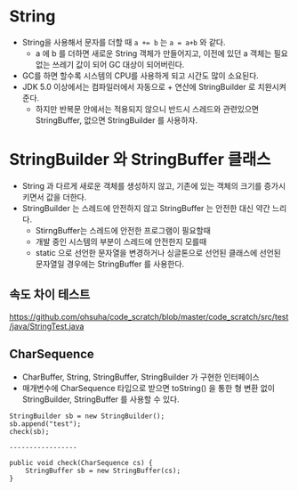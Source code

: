 # String
- String을 사용해서 문자를 더할 때 `a += b` 는 `a = a+b` 와 같다.
  - a 에 b 를 더하면 새로운 String 객체가 만들어지고, 이전에 있던 a 객체는 필요 없는 쓰레기 값이 되어 GC 대상이 되어버린다.
- GC를 하면 할수록 시스템의 CPU를 사용하게 되고 시간도 많이 소요된다.
- JDK 5.0 이상에서는 컴파일러에서 자동으로 + 연산에 StringBuilder 로 치완시켜준다.
  - 하지만 반복문 안에서는 적용되지 않으니 반드시 스레드와 관련있으면 StringBuffer, 없으면 StringBuilder 를 사용하자.

# StringBuilder 와 StringBuffer 클래스
- String 과 다르게 새로운 객체를 생성하지 않고, 기존에 있는 객체의 크기를 증가시키면서 값을 더한다.
- StringBuilder 는 스레드에 안전하지 않고 StringBuffer 는 안전한 대신 약간 느리다.
  - StirngBuffer는 스레드에 안전한 프로그램이 필요할때
  - 개발 중인 시스템의 부분이 스레드에 안전한지 모를때
  - static 으로 선언한 문자열을 변경하거나 싱글톤으로 선언된 클래스에 선언된 문자열일 경우에는 StringBuffer 를 사용한다.

## 속도 차이 테스트
https://github.com/ohsuha/code_scratch/blob/master/code_scratch/src/test/java/StringTest.java


## CharSequence
- CharBuffer, String, StringBuffer, StringBuilder 가 구현한 인터페이스
- 매개변수에 CharSequence 타입으로 받으면 toString() 을 통한 형 변환 없이 StringBuilder, StringBuffer 를 사용할 수 있다.
```commandline
StringBuilder sb = new StringBuilder();
sb.append("test");
check(sb);

-----------------

public void check(CharSequence cs) {
    StringBuffer sb = new StringBuffer(cs);
}
```
